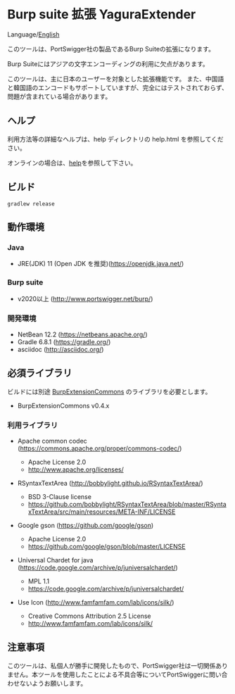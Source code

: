 Burp suite 拡張 YaguraExtender
=============

Language/[English](Readme.md)

このツールは、PortSwigger社の製品であるBurp Suiteの拡張になります。

Burp Suiteにはアジアの文字エンコーディングの利用に欠点があります。

このツールは、主に日本のユーザーを対象とした拡張機能です。
また、中国語と韓国語のエンコードもサポートしていますが、完全にはテストされておらず、問題が含まれている場合があります。

## ヘルプ
利用方法等の詳細なヘルプは、help ディレクトリの help.html を参照してください。

オンラインの場合は、[help](/src/main/help/help-ja.adoc)を参照して下さい。

## ビルド

```
gradlew release
```

## 動作環境

### Java
* JRE(JDK) 11 (Open JDK を推奨)(https://openjdk.java.net/)

### Burp suite
* v2020以上 (http://www.portswigger.net/burp/)

### 開発環境
* NetBean 12.2 (https://netbeans.apache.org/)
* Gradle 6.8.1 (https://gradle.org/)
* asciidoc (http://asciidoc.org/) 

## 必須ライブラリ
ビルドには別途 [BurpExtensionCommons](https://github.com/raise-isayan/BurpExtensionCommons) のライブラリを必要とします。
* BurpExtensionCommons v0.4.x

### 利用ライブラリ

* Apache common codec (https://commons.apache.org/proper/commons-codec/)
  * Apache License 2.0
  * http://www.apache.org/licenses/

* RSyntaxTextArea (http://bobbylight.github.io/RSyntaxTextArea/)
  * BSD 3-Clause license
  * https://github.com/bobbylight/RSyntaxTextArea/blob/master/RSyntaxTextArea/src/main/resources/META-INF/LICENSE

* Google gson (https://github.com/google/gson)
  * Apache License 2.0
  * https://github.com/google/gson/blob/master/LICENSE

* Universal Chardet for java (https://code.google.com/archive/p/juniversalchardet/)
  * MPL 1.1
  * https://code.google.com/archive/p/juniversalchardet/

* Use Icon (http://www.famfamfam.com/lab/icons/silk/)
  * Creative Commons Attribution 2.5 License
  * http://www.famfamfam.com/lab/icons/silk/

## 注意事項
このツールは、私個人が勝手に開発したもので、PortSwigger社は一切関係ありません。本ツールを使用したことによる不具合等についてPortSwiggerに問い合わせないようお願いします。

